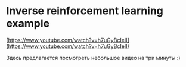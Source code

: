 # Inverse reinforcement learning example

[https://www.youtube.com/watch?v=h7uGyBcIeII](https://www.youtube.com/watch?v=h7uGyBcIeII)

Здесь предлагается посмотреть небольшое видео на три минуты :)